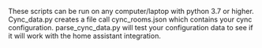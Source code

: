 These scripts can be run on any computer/laptop with python 3.7 or higher. Cync_data.py creates a file call cync_rooms.json which contains your cync configuration. parse_cync_data.py will test your configuration data to see if it will work with the home assistant integration.
